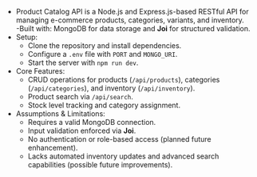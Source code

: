 - Product Catalog API is a Node.js and Express.js-based RESTful API for managing e-commerce products, categories, variants, and inventory.  
-Built with: MongoDB for data storage and **Joi** for structured validation.  
- Setup: 
  - Clone the repository and install dependencies.  
  - Configure a `.env` file with `PORT` and `MONGO_URI`.  
  - Start the server with `npm run dev`.  
- Core Features:  
  - CRUD operations for products (`/api/products`), categories (`/api/categories`), and inventory (`/api/inventory`).  
  - Product search via `/api/search`.  
  - Stock level tracking and category assignment.  
- Assumptions & Limitations:  
  - Requires a valid MongoDB connection.  
  - Input validation enforced via **Joi**.  
  - No authentication or role-based access (planned future enhancement).  
  - Lacks automated inventory updates and advanced search capabilities (possible future improvements).